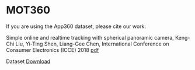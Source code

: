 # MOT360
If you are using the App360 dataset, please cite our work:

Simple online and realtime tracking with spherical panoramic camera, Keng-Chi Liu, Yi-Ting Shen, Liang-Gee Chen, International Conference on Consumer Electronics (ICCE) 2018 [pdf](https://ieeexplore.ieee.org/stamp/stamp.jsp?tp=&arnumber=8326132)

Dataset [Download](https://drive.google.com/open?id=1-GqbwOZPQ5zjmPlVlFWVw_LuVZxwTXep)
